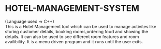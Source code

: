 # HOTEL-MANAGEMENT-SYSTEM
(Language used => C++)                                                                                                                           
This is a Hotel Management tool which can be used to manage activites like storing customer details, booking rooms,ordering food and showing the details. It can also be used to see different room features and room availibility. It is a menu driven program and it runs until the user exits. 
